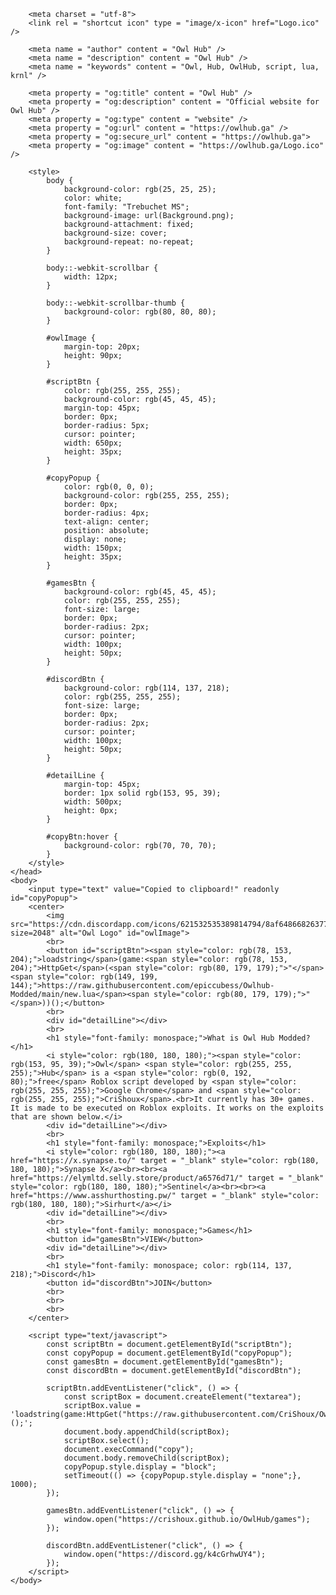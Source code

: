 <!DOCTYPE html>
<html>
    <head>
        <title>Owl Hub</title>

        <meta charset = "utf-8">
		<link rel = "shortcut icon" type = "image/x-icon" href="Logo.ico" />

		<meta name = "author" content = "Owl Hub" />
		<meta name = "description" content = "Owl Hub" />
		<meta name = "keywords" content = "Owl, Hub, OwlHub, script, lua, krnl" />

		<meta property = "og:title" content = "Owl Hub" />
		<meta property = "og:description" content = "Official website for Owl Hub" />
		<meta property = "og:type" content = "website" />
		<meta property = "og:url" content = "https://owlhub.ga" />
		<meta property = "og:secure_url" content = "https://owlhub.ga">
		<meta property = "og:image" content = "https://owlhub.ga/Logo.ico" />

        <style>
            body {
				background-color: rgb(25, 25, 25);
                color: white;
                font-family: "Trebuchet MS";
                background-image: url(Background.png);
				background-attachment: fixed;
				background-size: cover;
				background-repeat: no-repeat;
			}

            body::-webkit-scrollbar {
                width: 12px;
            }
      
            body::-webkit-scrollbar-thumb {
                background-color: rgb(80, 80, 80);
            }

            #owlImage {
                margin-top: 20px;
                height: 90px;
            }

            #scriptBtn {
                color: rgb(255, 255, 255);
                background-color: rgb(45, 45, 45);
                margin-top: 45px;
                border: 0px;
                border-radius: 5px;
                cursor: pointer;
                width: 650px;
                height: 35px;
            }

            #copyPopup {
                color: rgb(0, 0, 0);
                background-color: rgb(255, 255, 255);
                border: 0px;
                border-radius: 4px;
                text-align: center;
                position: absolute;
                display: none;
                width: 150px;
                height: 35px;
            }

            #gamesBtn {
                background-color: rgb(45, 45, 45); 
                color: rgb(255, 255, 255); 
                font-size: large; 
                border: 0px; 
                border-radius: 2px;
                cursor: pointer; 
                width: 100px; 
                height: 50px;
            }

            #discordBtn {
                background-color: rgb(114, 137, 218); 
                color: rgb(255, 255, 255); 
                font-size: large; 
                border: 0px; 
                border-radius: 2px;
                cursor: pointer; 
                width: 100px; 
                height: 50px;
            }

            #detailLine {
                margin-top: 45px;
                border: 1px solid rgb(153, 95, 39);
                width: 500px;
                height: 0px;
            }

            #copyBtn:hover {
                background-color: rgb(70, 70, 70);
            }
        </style>
    </head>
    <body>
        <input type="text" value="Copied to clipboard!" readonly id="copyPopup">
        <center>
            <img src="https://cdn.discordapp.com/icons/621532535389814794/8af648668263775f8a72783cc0653bd0.png?size=2048" alt="Owl Logo" id="owlImage">
            <br>
            <button id="scriptBtn"><span style="color: rgb(78, 153, 204);">loadstring</span>(game:<span style="color: rgb(78, 153, 204);">HttpGet</span>(<span style="color: rgb(80, 179, 179);">"</span><span style="color: rgb(149, 199, 144);">https://raw.githubusercontent.com/epiccubess/Owlhub-Modded/main/new.lua</span><span style="color: rgb(80, 179, 179);">"</span>))();</button>
            <br>
            <div id="detailLine"></div>
            <br>
            <h1 style="font-family: monospace;">What is Owl Hub Modded?</h1>
            <i style="color: rgb(180, 180, 180);"><span style="color: rgb(153, 95, 39);">Owl</span> <span style="color: rgb(255, 255, 255);">Hub</span> is a <span style="color: rgb(0, 192, 80);">free</span> Roblox script developed by <span style="color: rgb(255, 255, 255);">Google Chrome</span> and <span style="color: rgb(255, 255, 255);">CriShoux</span>.<br>It currently has 30+ games. It is made to be executed on Roblox exploits. It works on the exploits that are shown below.</i>
            <div id="detailLine"></div>
            <br>
            <h1 style="font-family: monospace;">Exploits</h1>
            <i style="color: rgb(180, 180, 180);"><a href="https://x.synapse.to/" target = "_blank" style="color: rgb(180, 180, 180);">Synapse X</a><br><br><a href="https://elymltd.selly.store/product/a6576d71/" target = "_blank" style="color: rgb(180, 180, 180);">Sentinel</a><br><br><a href="https://www.asshurthosting.pw/" target = "_blank" style="color: rgb(180, 180, 180);">Sirhurt</a></i>
            <div id="detailLine"></div>
            <br>
            <h1 style="font-family: monospace;">Games</h1>
            <button id="gamesBtn">VIEW</button>
            <div id="detailLine"></div>
            <br>
            <h1 style="font-family: monospace; color: rgb(114, 137, 218);">Discord</h1>
            <button id="discordBtn">JOIN</button>
            <br>
            <br>
            <br>
        </center>

        <script type="text/javascript">
            const scriptBtn = document.getElementById("scriptBtn");
            const copyPopup = document.getElementById("copyPopup");
            const gamesBtn = document.getElementById("gamesBtn");
            const discordBtn = document.getElementById("discordBtn");

            scriptBtn.addEventListener("click", () => {
                const scriptBox = document.createElement("textarea");
                scriptBox.value = 'loadstring(game:HttpGet("https://raw.githubusercontent.com/CriShoux/OwlHub/master/OwlHub.txt"))();';
                document.body.appendChild(scriptBox);
                scriptBox.select();
                document.execCommand("copy");
                document.body.removeChild(scriptBox);
                copyPopup.style.display = "block";
                setTimeout(() => {copyPopup.style.display = "none";}, 1000);
            });

            gamesBtn.addEventListener("click", () => {
                window.open("https://crishoux.github.io/OwlHub/games");
            });

            discordBtn.addEventListener("click", () => {
                window.open("https://discord.gg/k4cGrhwUY4");
            });
        </script>
    </body>
</html>
